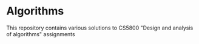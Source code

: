 # Algorithms
This repository contains various solutions to CS5800 "Design and analysis of algorithms" assignments
